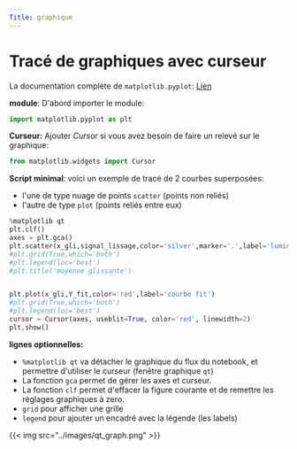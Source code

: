 ```yaml
---
Title: graphique
---
```


# Tracé de graphiques avec curseur
La documentation complète de `matplotlib.pyplot`: [Lien](https://matplotlib.org/stable/api/pyplot_summary.html)

**module**: D'abord importer le module:

```python
import matplotlib.pyplot as plt
```

**Curseur:** Ajouter *Cursor* si vous avez besoin de faire un relevé sur le graphique:

```python
from matplotlib.widgets import Cursor
```

**Script minimal**: voici un exemple de tracé de 2 courbes superposées:

* l'une de type nuage de points `scatter` (points non reliés)
* l'autre de type `plot` (points reliés entre eux)

```python
%matplotlib qt
plt.clf()
axes = plt.gca()
plt.scatter(x_gli,signal_lissage,color='silver',marker='.',label='luminosité')
#plt.grid(True,which='both')
#plt.legend(loc='best')
#plt.title('moyenne glissante')


plt.plot(x_gli,Y_fit,color='red',label='courbe fit')
#plt.grid(True,which='both')
#plt.legend(loc='best')
cursor = Cursor(axes, useblit=True, color='red', linewidth=2)
plt.show()
```

**lignes optionnelles:**

* `%matplotlib qt` va détacher le graphique du flux du notebook, et permettre d'utiliser le curseur (fenêtre graphique `qt`)
* La fonction `gca` permet de gérer les axes et curseur.
* La fonction `clf` permet d'effacer la figure courante et de remettre les réglages graphiques à zero.
* `grid` pour afficher une grille
* `legend` pour ajouter un encadré avec la légende (les labels)

{{< img src="../images/qt_graph.png" >}}




